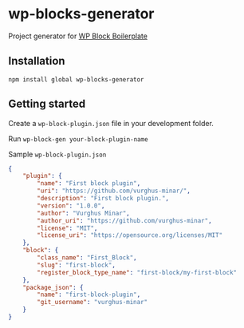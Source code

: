 # wp-blocks-generator

Project generator for [WP Block Boilerplate](https://github.com/vurghus-minar/wp-block-boilerplate)

## Installation

```npm install global wp-blocks-generator```

## Getting started

Create a ```wp-block-plugin.json``` file in your development folder.

Run ```wp-block-gen your-block-plugin-name```

Sample ```wp-block-plugin.json```

```json
{
    "plugin": {
        "name": "First block plugin",
        "uri": "https://github.com/vurghus-minar/",
        "description": "First block plugin.",
        "version": "1.0.0",
        "author": "Vurghus Minar",
        "author_uri": "https://github.com/vurghus-minar",
        "license": "MIT",
        "license_uri": "https://opensource.org/licenses/MIT"
    },
    "block": {
        "class_name": "First_Block",
        "slug": "first-block",
        "register_block_type_name": "first-block/my-first-block"
    },
    "package_json": {
        "name": "first-block-plugin",
        "git_username": "vurghus-minar"
    }
}
```